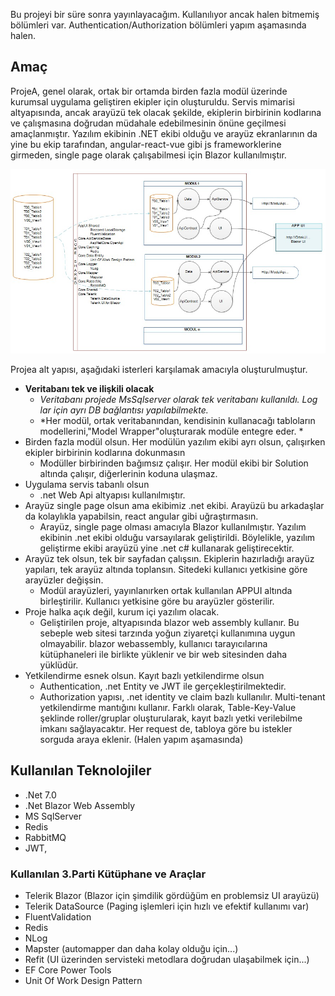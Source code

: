 Bu projeyi bir süre sonra yayınlayacağım. Kullanılıyor ancak halen bitmemiş bölümleri var. Authentication/Authorization bölümleri yapım aşamasında halen. 

## Amaç
ProjeA, genel olarak, ortak bir ortamda birden fazla modül üzerinde kurumsal uygulama geliştiren ekipler için oluşturuldu. 
Servis mimarisi altyapısında, ancak arayüzü tek olacak şekilde, ekiplerin birbirinin kodlarına ve çalışmasına doğrudan müdahale edebilmesinin önüne geçilmesi amaçlanmıştır. Yazılım ekibinin .NET ekibi olduğu ve arayüz ekranlarının da yine bu ekip tarafından, angular-react-vue gibi js frameworklerine girmeden, single page olarak çalışabilmesi için Blazor kullanılmıştır.

![Topoloji](https://raw.githubusercontent.com/caysan/CRazorApp/main/IMG-20230921-WA0000.jpg "Topoloji")

Projea alt yapısı, aşağıdaki isterleri karşılamak amacıyla oluşturulmuştur.
- **Veritabanı tek ve ilişkili olacak**
	- *Veritabanı projede MsSqlserver olarak tek veritabanı kullanıldı. Log lar için ayrı DB bağlantısı yapılabilmekte.*
	- *Her modül, ortak veritabanından, kendisinin kullanacağı tabloların modellerini,"Model Wrapper"oluşturarak modüle entegre eder. *
- Birden fazla modül olsun. Her modülün yazılım ekibi ayrı olsun, çalışırken ekipler birbirinin kodlarına dokunmasın
	- Modüller birbirinden bağımsız çalışır. Her modül ekibi bir Solution altında çalışır, diğerlerinin koduna ulaşmaz. 
- Uygulama servis tabanlı olsun
	- .net Web Api altyapısı kullanılmıştır.
- Arayüz single page olsun ama ekibimiz .net ekibi. Arayüzü bu arkadaşlar da kolaylıkla yapabilsin, react angular gibi uğraştırmasın.
	- Arayüz, single page olması amacıyla Blazor kullanılmıştır. Yazılım ekibinin .net ekibi olduğu varsayılarak geliştirildi. Böylelikle, yazılım geliştirme ekibi arayüzü yine .net c# kullanarak geliştirecektir.
- Arayüz tek olsun, tek bir sayfadan çalışsın. Ekiplerin hazırladığı arayüz yapıları, tek arayüz altında toplansın. Sitedeki kullanıcı yetkisine göre arayüzler değişsin.
	- Modül arayüzleri, yayınlanırken ortak kullanılan APPUI altında birleştirilir. Kullanıcı yetkisine göre bu arayüzler gösterilir. 
- Proje halka açık değil, kurum içi yazılım olacak.
	- Geliştirilen proje, altyapısında blazor web assembly kullanır. Bu sebeple web sitesi tarzında yoğun ziyaretçi kullanımına uygun olmayabilir. blazor webassembly, kullanıcı tarayıcılarına kütüphaneleri ile birlikte yüklenir ve bir web sitesinden daha yüklüdür. 
- Yetkilendirme esnek olsun. Kayıt bazlı yetkilendirme olsun
	- Authentication, .net Entity ve JWT ile gerçekleştirilmektedir. 
	- Authorization yapısı, .net identity ve claim bazlı kullanılır. Multi-tenant yetkilendirme mantığını kullanır. Farklı olarak, Table-Key-Value şeklinde roller/gruplar oluşturularak, kayıt bazlı yetki verilebilme imkanı sağlayacaktır. Her request de, tabloya göre bu istekler sorguda araya eklenir. (Halen yapım aşamasında)

## Kullanılan Teknolojiler
- .Net 7.0
- .Net Blazor Web Assembly
- MS SqlServer
- Redis
- RabbitMQ
- JWT, 

### Kullanılan 3.Parti Kütüphane ve Araçlar
- Telerik Blazor  (Blazor için şimdilik gördüğüm en problemsiz UI arayüzü)
- Telerik DataSource  (Paging işlemleri için hızlı ve efektif kullanımı var)
- FluentValidation
- Redis
- NLog
- Mapster		(automapper dan daha kolay olduğu için...)
- Refit	(UI üzerinden servisteki metodlara doğrudan ulaşabilmek için...)
- EF Core Power Tools
- Unit Of Work Design Pattern
